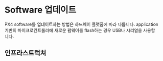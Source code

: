 # Software 업데이트

PX4 software를 업데이트하는 방법은 하드웨어 플랫폼에 따라 다릅니다. application 기반의 마이크로컨트롤러에 새로운 펌웨어를 flash하는 경우 USB나 시리얼을 사용합니다.


## 인프라스트럭쳐
